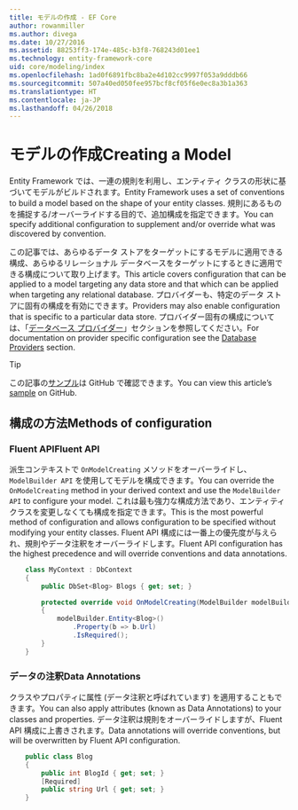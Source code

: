 ```yaml
---
title: モデルの作成 - EF Core
author: rowanmiller
ms.author: divega
ms.date: 10/27/2016
ms.assetid: 88253ff3-174e-485c-b3f8-768243d01ee1
ms.technology: entity-framework-core
uid: core/modeling/index
ms.openlocfilehash: 1ad0f6891fbc8ba2e4d102cc9997f053a9dddb66
ms.sourcegitcommit: 507a40ed050fee957bcf8cf05f6e0ec8a3b1a363
ms.translationtype: HT
ms.contentlocale: ja-JP
ms.lasthandoff: 04/26/2018
---
```

# <a name="creating-a-model"></a><span data-ttu-id="bee09-102">モデルの作成</span><span class="sxs-lookup"><span data-stu-id="bee09-102">Creating a Model</span></span>

<span data-ttu-id="bee09-103">Entity Framework では、一連の規則を利用し、エンティティ クラスの形状に基づいてモデルがビルドされます。</span><span class="sxs-lookup"><span data-stu-id="bee09-103">Entity Framework uses a set of conventions to build a model based on the shape of your entity classes.</span></span> <span data-ttu-id="bee09-104">規則にあるものを捕捉する/オーバーライドする目的で、追加構成を指定できます。</span><span class="sxs-lookup"><span data-stu-id="bee09-104">You can specify additional configuration to supplement and/or override what was discovered by convention.</span></span>

<span data-ttu-id="bee09-105">この記事では、あらゆるデータ ストアをターゲットにするモデルに適用できる構成、あらゆるリレーショナル データベースをターゲットにするときに適用できる構成について取り上げます。</span><span class="sxs-lookup"><span data-stu-id="bee09-105">This article covers configuration that can be applied to a model targeting any data store and that which can be applied when targeting any relational database.</span></span> <span data-ttu-id="bee09-106">プロバイダーも、特定のデータ ストアに固有の構成を有効にできます。</span><span class="sxs-lookup"><span data-stu-id="bee09-106">Providers may also enable configuration that is specific to a particular data store.</span></span> <span data-ttu-id="bee09-107">プロバイダー固有の構成については、「[データベース プロバイダー](../providers/index.md)」セクションを参照してください。</span><span class="sxs-lookup"><span data-stu-id="bee09-107">For documentation on provider specific configuration see the [Database Providers](../providers/index.md) section.</span></span>

> [!TIP]  
> <span data-ttu-id="bee09-108">この記事の[サンプル](https://github.com/aspnet/EntityFramework.Docs/tree/master/samples)は GitHub で確認できます。</span><span class="sxs-lookup"><span data-stu-id="bee09-108">You can view this article’s [sample](https://github.com/aspnet/EntityFramework.Docs/tree/master/samples) on GitHub.</span></span>

## <a name="methods-of-configuration"></a><span data-ttu-id="bee09-109">構成の方法</span><span class="sxs-lookup"><span data-stu-id="bee09-109">Methods of configuration</span></span>

### <a name="fluent-api"></a><span data-ttu-id="bee09-110">Fluent API</span><span class="sxs-lookup"><span data-stu-id="bee09-110">Fluent API</span></span>

<span data-ttu-id="bee09-111">派生コンテキストで `OnModelCreating` メソッドをオーバーライドし、`ModelBuilder API` を使用してモデルを構成できます。</span><span class="sxs-lookup"><span data-stu-id="bee09-111">You can override the `OnModelCreating` method in your derived context and use the `ModelBuilder API` to configure your model.</span></span> <span data-ttu-id="bee09-112">これは最も強力な構成方法であり、エンティティ クラスを変更しなくても構成を指定できます。</span><span class="sxs-lookup"><span data-stu-id="bee09-112">This is the most powerful method of configuration and allows configuration to be specified without modifying your entity classes.</span></span> <span data-ttu-id="bee09-113">Fluent API 構成には一番上の優先度が与えられ、規則やデータ注釈をオーバーライドします。</span><span class="sxs-lookup"><span data-stu-id="bee09-113">Fluent API configuration has the highest precedence and will override conventions and data annotations.</span></span>

<!-- [!code-csharp[Main](samples/core/Modeling/FluentAPI/Samples/Required.cs?range=5-15&highlight=5-10)] -->

``` csharp
    class MyContext : DbContext
    {
        public DbSet<Blog> Blogs { get; set; }

        protected override void OnModelCreating(ModelBuilder modelBuilder)
        {
            modelBuilder.Entity<Blog>()
                .Property(b => b.Url)
                .IsRequired();
        }
    }
```

### <a name="data-annotations"></a><span data-ttu-id="bee09-114">データの注釈</span><span class="sxs-lookup"><span data-stu-id="bee09-114">Data Annotations</span></span>

<span data-ttu-id="bee09-115">クラスやプロパティに属性 (データ注釈と呼ばれています) を適用することもできます。</span><span class="sxs-lookup"><span data-stu-id="bee09-115">You can also apply attributes (known as Data Annotations) to your classes and properties.</span></span> <span data-ttu-id="bee09-116">データ注釈は規則をオーバーライドしますが、Fluent API 構成に上書きされます。</span><span class="sxs-lookup"><span data-stu-id="bee09-116">Data annotations will override conventions, but will be overwritten by Fluent API configuration.</span></span>

<!-- [!code-csharp[Main](samples/core/Modeling/DataAnnotations/Samples/Required.cs?range=11-16&highlight=4)] -->
``` csharp
    public class Blog
    {
        public int BlogId { get; set; }
        [Required]
        public string Url { get; set; }
    }
```
